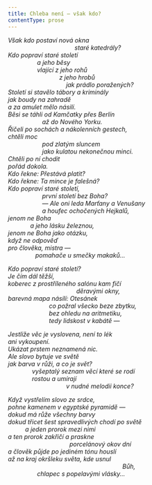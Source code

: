 ```yaml
---
title: Chleba není — však kdo?
contentType: prose
---
```


<section>

_Však kdo postaví nová okna  
                                       staré katedrály?  
Kdo popraví staré století  
                 a jeho běsy  
                 vlající z jeho rohů  
                              z jeho hrobů  
                                  jak prádlo poražených?  
Století si stavělo tábory a kriminály  
jak boudy na zahradě  
a za amulet mělo násilí.  
Běsi se táhli od Kamčatky přes Berlín  
                    až do Nového Yorku.  
Řičeli po sochách a nákolenních gestech,  
chtěli moc  
                    pod zlatým sluncem  
                    jako kulatou nekonečnou minci.  
Chtěli po ní chodit  
pořád dokola.  
Kdo řekne: Přestává platit?  
Kdo řekne: Ta mince je falešná?  
Kdo popraví staré století,  
                    první století bez Boha?  
                    — Ale oni leda Marťany a Venušany  
                    a houfec ochočených Hejkalů,  
jenom ne Boha  
             a jeho lásku železnou,  
jenom ne Boha jako otázku,  
když ne odpověď  
pro člověka, mistra —  
                pomahače u smečky makaků…_

</section>

<section>

_Kdo popraví staré století?  
Je čím dál těžší,  
koberec z prostříleného salónu kam fičí  
                                        děravými okny,  
barevná mapa násilí: Otesánek  
                        co požral všecko beze zbytku,  
                        bez ohledu na aritmetiku,  
                        tedy lidskost v kabátě —_

</section>

<section>

_Jestliže věc je vyslovena, není to lék  
ani vykoupení.  
Ukázat prstem neznamená nic.  
Ale slovo bytuje ve světě  
jak barva v růži, a co je svět?  
              vyšeptalý seznam věcí které se rodí  
              rostou a umírají  
                                  v nudné melodii konce?_

</section>

<section>

_Když vystřelím slovo ze srdce,  
pohne kamenem v egyptské pyramidě —  
dokud má růže všechny barvy  
dokud třicet šest spravedlivých chodí po světě  
          a jeden prorok mezi nimi  
a ten prorok zakřičí a praskne  
                                    porcelánový okov dní  
a člověk půjde po jediném tónu houslí  
až na kraj okršleku světa, kde usnul  
                                                                   Bůh,  
                 chlapec s popelavými vlásky…_

</section>
